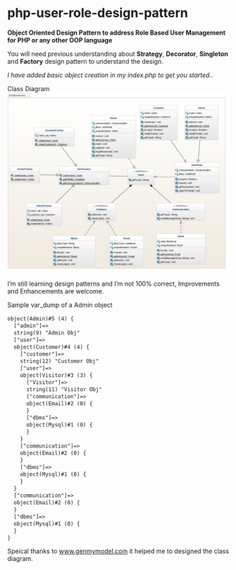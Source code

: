php-user-role-design-pattern
============================

**Object Oriented Design Pattern to address Role Based User Management for PHP or any other OOP language**



You will need previous understanding about **Strategy**, **Decorator**, **Singleton** and **Factory** design pattern to understand the design. 

*I have added basic object creation in my index.php to get you started..*

Class Diagram
![Class-Diagram](https://github.com/caztial/php-user-role-design-pattern/blob/master/ClassDiagram.jpeg)


I’m still learning design patterns and I’m not 100% correct, Improvements and Enhancements are welcome. 

Sample var_dump of a Admin object
```
object(Admin)#5 (4) {
  ["admin"]=>
  string(9) "Admin Obj"
  ["user"]=>
  object(Customer)#4 (4) {
    ["customer"]=>
    string(12) "Customer Obj"
    ["user"]=>
    object(Visitor)#3 (3) {
      ["Visitor"]=>
      string(11) "Visitor Obj"
      ["communication"]=>
      object(Email)#2 (0) {
      }
      ["dbms"]=>
      object(Mysql)#1 (0) {
      }
    }
    ["communication"]=>
    object(Email)#2 (0) {
    }
    ["dbms"]=>
    object(Mysql)#1 (0) {
    }
  }
  ["communication"]=>
  object(Email)#2 (0) {
  }
  ["dbms"]=>
  object(Mysql)#1 (0) {
  }
}
```
Speical thanks to www.genmymodel.com it helped me to designed the class diagram.

